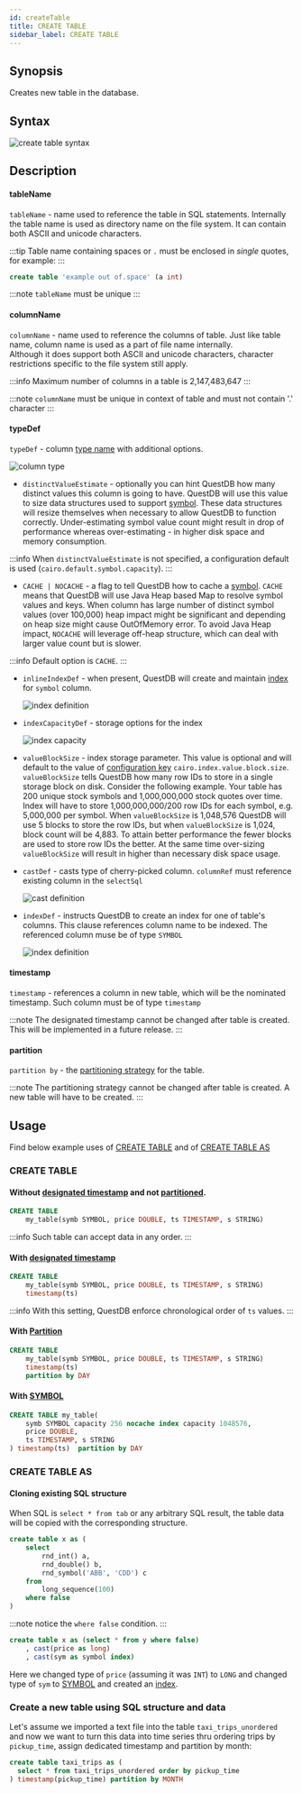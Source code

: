 ```yaml
---
id: createTable
title: CREATE TABLE
sidebar_label: CREATE TABLE
---
```


## Synopsis
 
Creates new table in the database.  

## Syntax

![create table syntax](/static/img/create-table.svg)

## Description

#### tableName
`tableName` - name used to reference the table in SQL statements. Internally the table name is used as directory name on the file system. It can contain both
ASCII and unicode characters. 

:::tip
Table name containing spaces or `.` must be enclosed in _single_ quotes, for example:
:::

```sql title="Example"
create table 'example out of.space' (a int)
```

:::note
`tableName` must be unique
:::

#### columnName
`columnName` - name used to reference the columns of table. Just like table name, column name is used as a part of file name internally. \
Although it does support
both ASCII and unicode characters, character restrictions specific to the file system still apply.

:::info
Maximum number of columns in a table is 2,147,483,647
:::
  
:::note
`columnName` must be unique in context of table and must not contain '.' character
:::

#### typeDef
`typeDef` - column [type name](datatypes.md) with additional options. 

  ![column type](/static/img/column-type-def.svg)

* `distinctValueEstimate` - optionally you can hint QuestDB how many distinct values this column is going to have. QuestDB will
use this value to size data structures used to support [symbol](symbol.md). These data structures will resize themselves when necessary to allow
QuestDB to function correctly. Under-estimating symbol value count might result in drop of performance whereas over-estimating - in
higher disk space and memory consumption. 

:::info
When `distinctValueEstimate` is not specified, a configuration default is used (`cairo.default.symbol.capacity`). 
:::

* `CACHE | NOCACHE` - a flag to tell QuestDB how to cache a [symbol](symbol.md). `CACHE` means that QuestDB will use Java Heap based Map to resolve symbol
values and keys. When column has large number of distinct symbol values (over 100,000) heap impact might be significant and depending on
heap size might cause OutOfMemory error. To avoid Java Heap impact, `NOCACHE` will leverage off-heap structure, which can deal with larger value
count but is slower. 

:::info
Default option is `CACHE`.
:::

* `inlineIndexDef` - when present, QuestDB will create and maintain [index](indexes.md) for `symbol` column.

  ![index definition](/static/img/inline-index-def.svg)

* `indexCapacityDef` - storage options for the index

  ![index capacity](/static/img/index-capacity-def.svg)

* `valueBlockSize` - index storage parameter. This value is optional and will default to the value of [configuration key](serverConf.md) `cairo.index.value.block.size`.
`valueBlockSize` tells QuestDB how many row IDs to store in a single storage block on disk. Consider the following example.
Your table has 200 unique stock symbols and 1,000,000,000 stock quotes over time. Index will have to store 1,000,000,000/200 
row IDs for each symbol, e.g. 5,000,000 per symbol. When `valueBlockSize` is 1,048,576 QuestDB will use 5 blocks to store the row IDs, but when `valueBlockSize` is 1,024,
block count will be 4,883. To attain better performance the fewer blocks are used to store row IDs the better. 
At the same time over-sizing `valueBlockSize` will result in higher than necessary disk space usage. 

* `castDef` - casts type of cherry-picked column. `columnRef` must reference existing column in the `selectSql`

  ![cast definition](/static/img/cast-def.svg)
  
* `indexDef` - instructs QuestDB to create an index for one of table's columns. This clause references column name to be indexed.
  The referenced column muse be of type `SYMBOL`

  ![index definition](/static/img/index-def.svg)
  
#### timestamp
`timestamp` - references a column in new table, which will be the nominated timestamp. Such column must be of type `timestamp`

:::note
The designated timestamp cannot be changed after table is created. This will be implemented in a future release.
:::

#### partition
`partition by` - the [partitioning strategy](partitions.md) for the table.

:::note
The partitioning strategy cannot be changed after table is created. A new table will have to be created.
:::

  
## Usage

Find below example uses of [CREATE TABLE](#create-table) and of [CREATE TABLE AS](#create-table-as)

### CREATE TABLE

#### Without [designated timestamp](designatedTimestamp.md) and not [partitioned](partitions.md). 

```sql
CREATE TABLE 
    my_table(symb SYMBOL, price DOUBLE, ts TIMESTAMP, s STRING)
```
:::info
Such table can accept data in any order.
:::

#### With [designated timestamp](designatedTimestamp.md)

```sql
CREATE TABLE 
    my_table(symb SYMBOL, price DOUBLE, ts TIMESTAMP, s STRING) 
    timestamp(ts)
```

:::info
With this setting, QuestDB enforce chronological order of `ts` values.
:::

#### With [Partition](partitions.md)

```sql
CREATE TABLE 
    my_table(symb SYMBOL, price DOUBLE, ts TIMESTAMP, s STRING) 
    timestamp(ts)
    partition by DAY
```

#### With [SYMBOL](symbol.md)

```sql
CREATE TABLE my_table(
    symb SYMBOL capacity 256 nocache index capacity 1048576, 
    price DOUBLE, 
    ts TIMESTAMP, s STRING
) timestamp(ts)  partition by DAY
``` 

### CREATE TABLE AS

#### Cloning existing SQL structure

When SQL is `select * from tab`  or any arbitrary SQL result, the table data will be copied with the corresponding structure.

```sql title="Create table as select"
create table x as (
    select 
        rnd_int() a,
        rnd_double() b,
        rnd_symbol('ABB', 'CDD') c
    from
        long_sequence(100)
    where false
)
```

:::note
notice the `where false` condition.
:::



```sql title="Clone an existing wide table and change type of cherry-picked columns"
create table x as (select * from y where false)
    , cast(price as long)
    , cast(sym as symbol index)
```

Here we changed type of `price` (assuming it was `INT`) to `LONG` and changed type of `sym` to [SYMBOL](symbol.md) and created an [index](indexes.md).

### Create a new table using SQL structure and data

Let's assume we imported a text file into the table `taxi_trips_unordered` and now we want to turn this data into time series thru
ordering trips by `pickup_time`, assign dedicated timestamp and partition by month:

```sql  title="Create table as select with data manipulation"
create table taxi_trips as (
  select * from taxi_trips_unordered order by pickup_time
) timestamp(pickup_time) partition by MONTH
```
